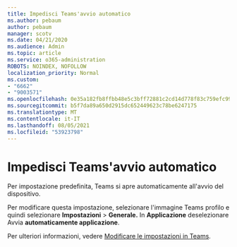 ```yaml
---
title: Impedisci Teams'avvio automatico
ms.author: pebaum
author: pebaum
manager: scotv
ms.date: 04/21/2020
ms.audience: Admin
ms.topic: article
ms.service: o365-administration
ROBOTS: NOINDEX, NOFOLLOW
localization_priority: Normal
ms.custom:
- "6662"
- "9003571"
ms.openlocfilehash: 0e35a182fb8ffbb48e5c3bff72881c2cd14d778f83c759efc99c372900de6991
ms.sourcegitcommit: b5f7da89a650d2915dc652449623c78be6247175
ms.translationtype: MT
ms.contentlocale: it-IT
ms.lasthandoff: 08/05/2021
ms.locfileid: "53923798"
---
```

# <a name="prevent-teams-from-starting-automatically"></a>Impedisci Teams'avvio automatico

Per impostazione predefinita, Teams si apre automaticamente all'avvio del dispositivo.

Per modificare questa impostazione, selezionare l'immagine Teams profilo e quindi selezionare **Impostazioni**  >   **Generale.** In  **Applicazione** deselezionare Avvia  **automaticamente applicazione**.

Per ulteriori informazioni, vedere [Modificare le impostazioni in Teams](https://support.microsoft.com/office/b506e8f1-1a96-4cf1-8c6b-b6ed4f424bc7).
